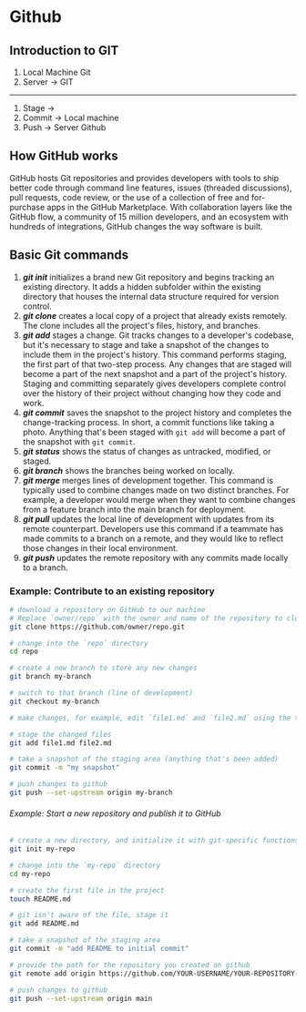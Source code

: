 # Github

## Introduction to GIT
1. Local Machine Git 
2. Server  -> GIT 
--------------------------------

  1. Stage   ->
  2. Commit -> Local machine  
  3. Push  -> Server Github 

## How GitHub works
GitHub hosts Git repositories and provides developers with tools to ship better code through command line features, issues (threaded discussions), pull requests, code review, or the use of a collection of free and for-purchase apps in the GitHub Marketplace. With collaboration layers like the GitHub flow, a community of 15 million developers, and an ecosystem with hundreds of integrations, GitHub changes the way software is built.

## Basic Git commands
1. ***git init*** initializes a brand new Git repository and begins tracking an existing directory. It adds a hidden subfolder within the existing directory that houses the internal data structure required for version control.
2. ***git clone*** creates a local copy of a project that already exists remotely. The clone includes all the project's files, history, and branches.
3. ***git add*** stages a change. Git tracks changes to a developer's codebase, but it's necessary to stage and take a snapshot of the changes to include them in the project's history. This command performs staging, the first part of that two-step process. Any changes that are staged will become a part of the next snapshot and a part of the project's history. Staging and committing separately gives developers complete control over the history of their project without changing how they code and work.
4. ***git commit*** saves the snapshot to the project history and completes the change-tracking process. In short, a commit functions like taking a photo. Anything that's been staged with `git add` will become a part of the snapshot with `git commit`.
5. ***git status*** shows the status of changes as untracked, modified, or staged.
6. ***git branch*** shows the branches being worked on locally.
7. ***git merge*** merges lines of development together. This command is typically used to combine changes made on two distinct branches. For example, a developer would merge when they want to combine changes from a feature branch into the main branch for deployment.
8. ***git pull*** updates the local line of development with updates from its remote counterpart. Developers use this command if a teammate has made commits to a branch on a remote, and they would like to reflect those changes in their local environment.
9. ***git push*** updates the remote repository with any commits made locally to a branch.

### Example: Contribute to an existing repository
```sh
# download a repository on GitHub to our machine
# Replace `owner/repo` with the owner and name of the repository to clone
git clone https://github.com/owner/repo.git

# change into the `repo` directory
cd repo

# create a new branch to store any new changes
git branch my-branch

# switch to that branch (line of development)
git checkout my-branch

# make changes, for example, edit `file1.md` and `file2.md` using the text editor

# stage the changed files
git add file1.md file2.md

# take a snapshot of the staging area (anything that's been added)
git commit -m "my snapshot"

# push changes to github
git push --set-upstream origin my-branch
``` 

###### Example: Start a new repository and publish it to GitHub
```sh
# create a new directory, and initialize it with git-specific functions
git init my-repo

# change into the `my-repo` directory
cd my-repo

# create the first file in the project
touch README.md

# git isn't aware of the file, stage it
git add README.md

# take a snapshot of the staging area
git commit -m "add README to initial commit"

# provide the path for the repository you created on github
git remote add origin https://github.com/YOUR-USERNAME/YOUR-REPOSITORY-NAME.git

# push changes to github
git push --set-upstream origin main
```